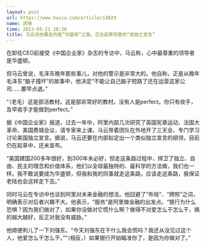 ```yaml
---
layout: post
url: https://www.huxiu.com/article/14829
name: 虎嗅
time: 2013-05-21 10:38
title: 马云说他要走的是“华盛顿”之路，正在起草阿里的“类独立宣言”
---
```

在卸任CEO前接受《中国企业家》杂志的专访中，马云称，心中最尊重的领导者是华盛顿。

但马云曾说，毛泽东晚年那些事儿，对他的警示是非常大的。他自称，正是从晚年毛泽东“脑子撞坏”的故事中，他决定“不能让自己脑子短路了还在运营这家公司……要早点退。”

“（老毛）这是部活教材。这是部非常好的教材。没有人是perfect。你只有收手，及早收手才能做到perfect。”

据《中国企业家》报道，过去一年中，阿里内部几次研究了英国宪章运动、法国大革命、美国费城会议，请专家来上课。马云带着团队在外地开了三天会，专门学习讨论美国独立宣言。据说，马云还要在内部拟定出一个类似独立宣言的纲领，目前仍在起草中，还未宣布。

“美国建国200多年很好，到300年未必好，但走这条路过程中，捍卫了独立、自由、民主的理念和价值体系，他们以全球最独特的、最科学的方法做，我们也一样。我不敢说要成为华盛顿，但我和我的同事就走这条路，应该走这条路，我保证老陆也会这样走下去。”

同时马云在专访中也谈到阿里对未来金融的想法。他回避了“布局”、“牌照”之词，明确表示对后者兴趣不大。他表示，“服务”是阿里做金融的出发点。“银行为什么恐惧？因为我们做对了，如果你没做对它慌什么啊？做得不对爱怎么干怎么干，搞的越大越好，反正对我没有威胁。”

他顺便刺儿了一下刘强东。“今天刘强东在干什么我会慌吗？我还从没见过这个人，他爱怎么干怎么干。”“（相反，）如果银行开始瞄准你了，是因为你做对了。”


